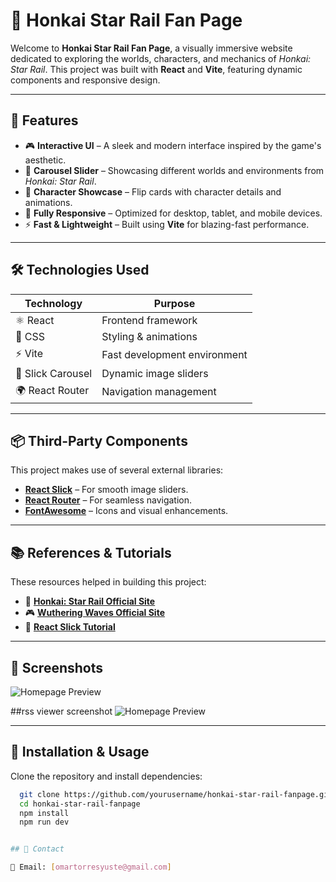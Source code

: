 # 🚀 Honkai Star Rail Fan Page

Welcome to **Honkai Star Rail Fan Page**, a visually immersive website dedicated to exploring the worlds, characters, and mechanics of *Honkai: Star Rail*. This project was built with **React** and **Vite**, featuring dynamic components and responsive design.


---

## 🌟 Features

- 🎮 **Interactive UI** – A sleek and modern interface inspired by the game's aesthetic.
- 🔄 **Carousel Slider** – Showcasing different worlds and environments from *Honkai: Star Rail*.
- 📜 **Character Showcase** – Flip cards with character details and animations.
- 📱 **Fully Responsive** – Optimized for desktop, tablet, and mobile devices.
- ⚡ **Fast & Lightweight** – Built using **Vite** for blazing-fast performance.

---

## 🛠️ Technologies Used

| Technology | Purpose |
|------------|---------|
| ⚛️ React | Frontend framework |
| 🎨 CSS  | Styling & animations |
| ⚡ Vite | Fast development environment |
| 🎠 Slick Carousel | Dynamic image sliders |
| 🌍 React Router | Navigation management |

---

## 📦 Third-Party Components

This project makes use of several external libraries:

- **[React Slick](https://react-slick.neostack.com/)** – For smooth image sliders.
- **[React Router](https://reactrouter.com/)** – For seamless navigation.
- **[FontAwesome](https://fontawesome.com/)** – Icons and visual enhancements.

---

## 📚 References & Tutorials

These resources helped in building this project:

- 🚀 **[Honkai: Star Rail Official Site](https://hsr.hoyoverse.com/)**
- 🎮 **[Wuthering Waves Official Site](https://wutheringwaves.kurogames.com/)**
- 🎥 **[React Slick Tutorial](https://www.youtube.com/watch?v=KL_yIf5uiJo&t=336s)**

---

## 📸 Screenshots

![Homepage Preview](https://www.dropbox.com/scl/fi/8e7jjpbqk5usobzohh7k3/Screenshot_1.png?rlkey=pbhixm0y6ncwui4rmdeu0b9ow&st=u06qm19a&raw=1)

##rss viewer screenshot
![Homepage Preview](https://www.dropbox.com/scl/fi/axpmmpzw6kog0ec0dbq4s/imagenrssviewer.jpg.png?rlkey=vxla8cesvdb6ra3sxqaisejei&st=zyyd2m2g&raw=1)

---

## 📌 Installation & Usage

Clone the repository and install dependencies:

```bash
  git clone https://github.com/yourusername/honkai-star-rail-fanpage.git
  cd honkai-star-rail-fanpage
  npm install
  npm run dev


## 📩 Contact

📧 Email: [omartorresyuste@gmail.com]  

